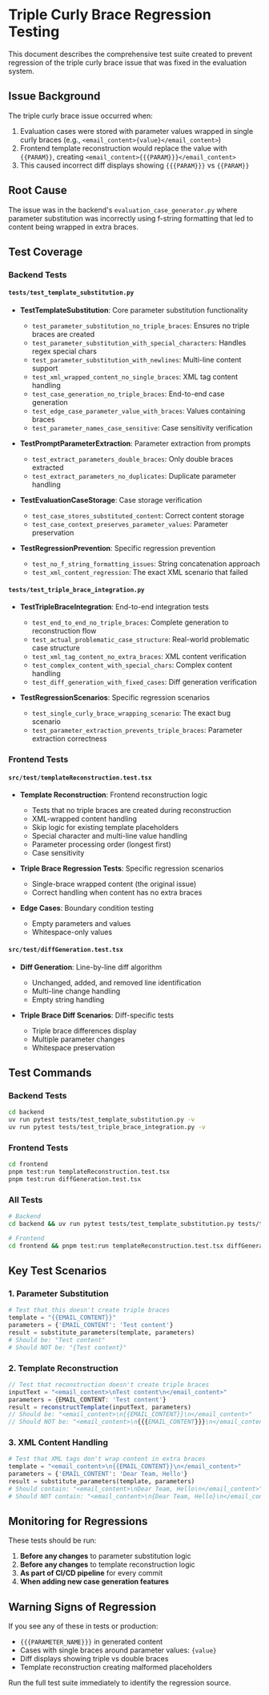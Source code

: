 # Triple Curly Brace Regression Testing

This document describes the comprehensive test suite created to prevent regression of the triple curly brace issue that was fixed in the evaluation system.

## Issue Background

The triple curly brace issue occurred when:
1. Evaluation cases were stored with parameter values wrapped in single curly braces (e.g., `<email_content>{value}</email_content>`)
2. Frontend template reconstruction would replace the value with `{{PARAM}}`, creating `<email_content>{{{PARAM}}}</email_content>`
3. This caused incorrect diff displays showing `{{{PARAM}}}` vs `{{PARAM}}`

## Root Cause

The issue was in the backend's `evaluation_case_generator.py` where parameter substitution was incorrectly using f-string formatting that led to content being wrapped in extra braces.

## Test Coverage

### Backend Tests

#### `tests/test_template_substitution.py`
- **TestTemplateSubstitution**: Core parameter substitution functionality
  - `test_parameter_substitution_no_triple_braces`: Ensures no triple braces are created
  - `test_parameter_substitution_with_special_characters`: Handles regex special chars
  - `test_parameter_substitution_with_newlines`: Multi-line content support
  - `test_xml_wrapped_content_no_single_braces`: XML tag content handling
  - `test_case_generation_no_triple_braces`: End-to-end case generation
  - `test_edge_case_parameter_value_with_braces`: Values containing braces
  - `test_parameter_names_case_sensitive`: Case sensitivity verification

- **TestPromptParameterExtraction**: Parameter extraction from prompts
  - `test_extract_parameters_double_braces`: Only double braces extracted
  - `test_extract_parameters_no_duplicates`: Duplicate parameter handling

- **TestEvaluationCaseStorage**: Case storage verification
  - `test_case_stores_substituted_content`: Correct content storage
  - `test_case_context_preserves_parameter_values`: Parameter preservation

- **TestRegressionPrevention**: Specific regression prevention
  - `test_no_f_string_formatting_issues`: String concatenation approach
  - `test_xml_content_regression`: The exact XML scenario that failed

#### `tests/test_triple_brace_integration.py`
- **TestTripleBraceIntegration**: End-to-end integration tests
  - `test_end_to_end_no_triple_braces`: Complete generation to reconstruction flow
  - `test_actual_problematic_case_structure`: Real-world problematic case structure
  - `test_xml_tag_content_no_extra_braces`: XML content verification
  - `test_complex_content_with_special_chars`: Complex content handling
  - `test_diff_generation_with_fixed_cases`: Diff generation verification

- **TestRegressionScenarios**: Specific regression scenarios
  - `test_single_curly_brace_wrapping_scenario`: The exact bug scenario
  - `test_parameter_extraction_prevents_triple_braces`: Parameter extraction correctness

### Frontend Tests

#### `src/test/templateReconstruction.test.tsx`
- **Template Reconstruction**: Frontend reconstruction logic
  - Tests that no triple braces are created during reconstruction
  - XML-wrapped content handling
  - Skip logic for existing template placeholders
  - Special character and multi-line value handling
  - Parameter processing order (longest first)
  - Case sensitivity

- **Triple Brace Regression Tests**: Specific regression scenarios
  - Single-brace wrapped content (the original issue)
  - Correct handling when content has no extra braces

- **Edge Cases**: Boundary condition testing
  - Empty parameters and values
  - Whitespace-only values

#### `src/test/diffGeneration.test.tsx`
- **Diff Generation**: Line-by-line diff algorithm
  - Unchanged, added, and removed line identification
  - Multi-line change handling
  - Empty string handling

- **Triple Brace Diff Scenarios**: Diff-specific tests
  - Triple brace differences display
  - Multiple parameter changes
  - Whitespace preservation

## Test Commands

### Backend Tests
```bash
cd backend
uv run pytest tests/test_template_substitution.py -v
uv run pytest tests/test_triple_brace_integration.py -v
```

### Frontend Tests
```bash
cd frontend
pnpm test:run templateReconstruction.test.tsx
pnpm test:run diffGeneration.test.tsx
```

### All Tests
```bash
# Backend
cd backend && uv run pytest tests/test_template_substitution.py tests/test_triple_brace_integration.py

# Frontend  
cd frontend && pnpm test:run templateReconstruction.test.tsx diffGeneration.test.tsx
```

## Key Test Scenarios

### 1. Parameter Substitution
```python
# Test that this doesn't create triple braces
template = "{{EMAIL_CONTENT}}"
parameters = {'EMAIL_CONTENT': 'Test content'}
result = substitute_parameters(template, parameters)
# Should be: "Test content"
# Should NOT be: "{Test content}"
```

### 2. Template Reconstruction
```typescript
// Test that reconstruction doesn't create triple braces
inputText = "<email_content>\nTest content\n</email_content>"
parameters = {EMAIL_CONTENT: 'Test content'}
result = reconstructTemplate(inputText, parameters)
// Should be: "<email_content>\n{{EMAIL_CONTENT}}\n</email_content>"
// Should NOT be: "<email_content>\n{{{EMAIL_CONTENT}}}\n</email_content>"
```

### 3. XML Content Handling
```python
# Test that XML tags don't wrap content in extra braces
template = "<email_content>\n{{EMAIL_CONTENT}}\n</email_content>"
parameters = {'EMAIL_CONTENT': 'Dear Team, Hello'}
result = substitute_parameters(template, parameters)
# Should contain: "<email_content>\nDear Team, Hello\n</email_content>"
# Should NOT contain: "<email_content>\n{Dear Team, Hello}\n</email_content>"
```

## Monitoring for Regressions

These tests should be run:
1. **Before any changes** to parameter substitution logic
2. **Before any changes** to template reconstruction logic
3. **As part of CI/CD pipeline** for every commit
4. **When adding new case generation features**

## Warning Signs of Regression

If you see any of these in tests or production:
- `{{{PARAMETER_NAME}}}` in generated content
- Cases with single braces around parameter values: `{value}`
- Diff displays showing triple vs double braces
- Template reconstruction creating malformed placeholders

Run the full test suite immediately to identify the regression source.